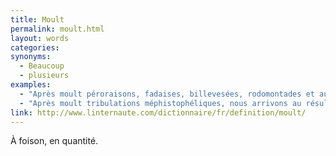 ```yaml
---
title: Moult
permalink: moult.html
layout: words
categories:
synonyms:
  - Beaucoup
  - plusieurs
examples:
  - "Après moult péroraisons, fadaises, billevesées, rodomontades et autres coquecigrues, nous pouvons reprendre le cours de la vie normale..."
  - "Après moult tribulations méphistophéliques, nous arrivons au résultat annoncé. (équivalent à &quot;Après moult circonlocutions et procrastinations, atteindrons-nous l'apocatastase ?&quot;)"
link: http://www.linternaute.com/dictionnaire/fr/definition/moult/
---
```


À foison, en quantité.

